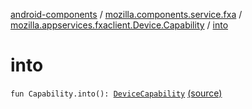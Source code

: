 [android-components](../../index.md) / [mozilla.components.service.fxa](../index.md) / [mozilla.appservices.fxaclient.Device.Capability](index.md) / [into](./into.md)

# into

`fun Capability.into(): `[`DeviceCapability`](../../mozilla.components.concept.sync/-device-capability/index.md) [(source)](https://github.com/mozilla-mobile/android-components/blob/master/components/service/firefox-accounts/src/main/java/mozilla/components/service/fxa/Types.kt#L145)